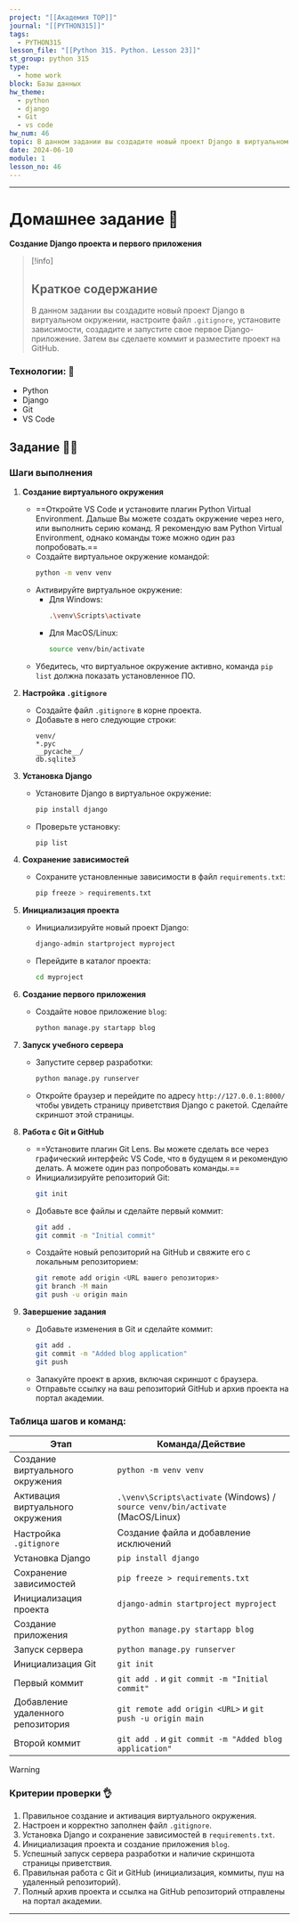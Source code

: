 ```yaml
---
project: "[[Академия TOP]]"
journal: "[[PYTHON315]]"
tags:
  - PYTHON315
lesson_file: "[[Python 315. Python. Lesson 23]]"
st_group: python 315
type:
  - home work
block: Базы данных
hw_theme:
  - python
  - django
  - Git
  - vs code
hw_num: 46
topic: В данном задании вы создадите новый проект Django в виртуальном окружении, настроите файл .gitignore, установите зависимости, создадите и запустите свое первое Django-приложение. Затем вы сделаете коммит и разместите проект на GitHub.
date: 2024-06-10
module: 1
lesson_no: 46
---
```

---

# Домашнее задание 📃
**Создание Django проекта и первого приложения**


>[!info]
>## Краткое содержание
> В данном задании вы создадите новый проект Django в виртуальном окружении, настроите файл `.gitignore`, установите зависимости, создадите и запустите свое первое Django-приложение. Затем вы сделаете коммит и разместите проект на GitHub.

### Технологии: 🦾
- Python
- Django
- Git
- VS Code

## Задание 👷‍♂️

### Шаги выполнения

1. **Создание виртуального окружения**
   - ==Откройте VS Code и установите плагин Python Virtual Environment. Дальше Вы можете создать окружение через него, или выполнить серию команд. Я рекомендую вам Python Virtual Environment, однако команды тоже можно один раз попробовать.==
   - Создайте виртуальное окружение командой:
     ```bash
     python -m venv venv
     ```
   - Активируйте виртуальное окружение:
     - Для Windows:
       ```bash
       .\venv\Scripts\activate
       ```
     - Для MacOS/Linux:
       ```bash
       source venv/bin/activate
       ```
   - Убедитесь, что виртуальное окружение активно, команда `pip list` должна показать установленное ПО.

2. **Настройка `.gitignore`**
   - Создайте файл `.gitignore` в корне проекта.
   - Добавьте в него следующие строки:
     ```
     venv/
     *.pyc
     __pycache__/
     db.sqlite3
     ```

3. **Установка Django**
   - Установите Django в виртуальное окружение:
     ```bash
     pip install django
     ```
   - Проверьте установку:
     ```bash
     pip list
     ```

4. **Сохранение зависимостей**
   - Сохраните установленные зависимости в файл `requirements.txt`:
     ```bash
     pip freeze > requirements.txt
     ```

5. **Инициализация проекта**
   - Инициализируйте новый проект Django:
     ```bash
     django-admin startproject myproject
     ```
   - Перейдите в каталог проекта:
     ```bash
     cd myproject
     ```

6. **Создание первого приложения**
   - Создайте новое приложение `blog`:
     ```bash
     python manage.py startapp blog
     ```

7. **Запуск учебного сервера**
   - Запустите сервер разработки:
     ```bash
     python manage.py runserver
     ```
   - Откройте браузер и перейдите по адресу `http://127.0.0.1:8000/` чтобы увидеть страницу приветствия Django с ракетой. Сделайте скриншот этой страницы.

8. **Работа с Git и GitHub**
   - ==Установите плагин Git Lens. Вы можете сделать все через графический интерфейс VS Code, что в будущем я и рекомендую делать. А можете один раз попробовать команды.==
   - Инициализируйте репозиторий Git:
     ```bash
     git init
     ```
   - Добавьте все файлы и сделайте первый коммит:
     ```bash
     git add .
     git commit -m "Initial commit"
     ```
   - Создайте новый репозиторий на GitHub и свяжите его с локальным репозиторием:
     ```bash
     git remote add origin <URL вашего репозитория>
     git branch -M main
     git push -u origin main
     ```

9. **Завершение задания**
   - Добавьте изменения в Git и сделайте коммит:
     ```bash
     git add .
     git commit -m "Added blog application"
     git push
     ```
   - Запакуйте проект в архив, включая скриншот с браузера.
   - Отправьте ссылку на ваш репозиторий GitHub и архив проекта на портал академии.

### Таблица шагов и команд:

| Этап                      | Команда/Действие                          |
| ------------------------- | ----------------------------------------- |
| Создание виртуального окружения | `python -m venv venv`                     |
| Активация виртуального окружения | `.\venv\Scripts\activate` (Windows) / `source venv/bin/activate` (MacOS/Linux) |
| Настройка `.gitignore`    | Создание файла и добавление исключений    |
| Установка Django          | `pip install django`                      |
| Сохранение зависимостей   | `pip freeze > requirements.txt`           |
| Инициализация проекта     | `django-admin startproject myproject`     |
| Создание приложения       | `python manage.py startapp blog`          |
| Запуск сервера            | `python manage.py runserver`              |
| Инициализация Git         | `git init`                                |
| Первый коммит             | `git add .` и `git commit -m "Initial commit"` |
| Добавление удаленного репозитория | `git remote add origin <URL>` и `git push -u origin main` |
| Второй коммит             | `git add .` и `git commit -m "Added blog application"` |

>[!warning]
>### Критерии проверки 👌
>1. Правильное создание и активация виртуального окружения.
>2. Настроен и корректно заполнен файл `.gitignore`.
>3. Установка Django и сохранение зависимостей в `requirements.txt`.
>4. Инициализация проекта и создание приложения `blog`.
>5. Успешный запуск сервера разработки и наличие скриншота страницы приветствия.
>6. Правильная работа с Git и GitHub (инициализация, коммиты, пуш на удаленный репозиторий).
>7. Полный архив проекта и ссылка на GitHub репозиторий отправлены на портал академии.

---

